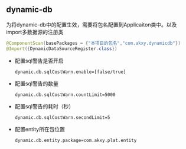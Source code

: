 ## dynamic-db

为将dynamic-db中的配置生效，需要将包名配置到Applicaiton类中。以及import多数据源的注册类

```java
@ComponentScan(basePackages = {"本项目的包名","com.akxy.dynamicdb"})
@Import({DynamicDataSourceRegister.class})
```

+ 配置sql警告是否开启

  ```properties
  dynamic.db.sqlCostWarn.enable=[false/true]
  ```

+ 配置sql警告的数量

  ```properties
  dynamic.db.sqlCostWarn.countLimit=5000
  ```

+ 配置sql警告的耗时（秒）

  ```properties
  dynamic.db.sqlCostWarn.secondLimit=5
  ```

+ 配置entity所在包位置

  ```properties
  dynamic.db.entity.package=com.akxy.plat.entity
  ```